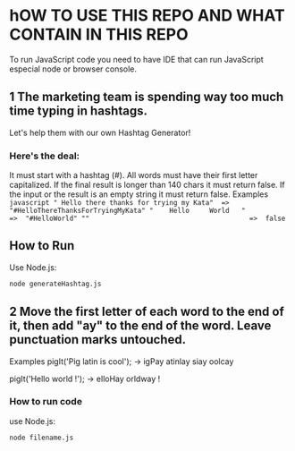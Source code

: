 # hOW TO USE THIS REPO AND WHAT CONTAIN IN THIS REPO

To run JavaScript code you need to have IDE that can run JavaScript especial node or browser console.

## 1 The marketing team is spending way too much time typing in hashtags.
Let's help them with our own Hashtag Generator!

### Here's the deal:

It must start with a hashtag (#).
All words must have their first letter capitalized.
If the final result is longer than 140 chars it must return false.
If the input or the result is an empty string it must return false.
Examples
        ```javascript
        " Hello there thanks for trying my Kata"  =>  "#HelloThereThanksForTryingMyKata"
        "    Hello     World   "                  =>  "#HelloWorld"
        ""                                        =>  false
        ```

## How to Run

Use Node.js:

```bash
node generateHashtag.js
```
## 2 Move the first letter of each word to the end of it, then add "ay" to the end of the word. Leave punctuation marks untouched.

Examples
pigIt('Pig latin is cool'); -> igPay atinlay siay oolcay

pigIt('Hello world !');     ->  elloHay orldway !

### How to run code

use Node.js:

```bash
node filename.js
```